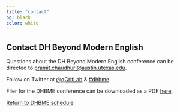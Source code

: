 ```yaml
---
title: "contact"
bg: black
color: white
---
```


## Contact DH Beyond Modern English

Questions about the DH Beyond Modern English conference can be directed to [pramit.chaudhuri@austin.utexas.edu](mailto:pramit.chaudhuri@austin.utexas.edu?subject=DHBME%20Conference).

Follow on Twitter at [@qCritLab](https://twitter.com/qcritlab) & [#dhbme](https://twitter.com/search?q=%23dhbme&src=typd).  

Flier for the DHBME conference can be downloaded as a PDF [here](#).

<a href="#schedule">Return to DHBME schedule</a>
